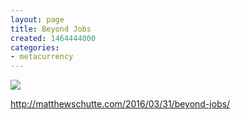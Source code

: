 ```yaml
---
layout: page
title: Beyond Jobs
created: 1464444000
categories:
- metacurrency
---
```


![](/images/2019/09/beyond-jobs-e1464509977172.jpg)

http://matthewschutte.com/2016/03/31/beyond-jobs/
